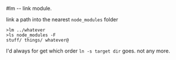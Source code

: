 #lm -- link module.

link a path into the nearest `node_modules` folder

```
>lm ../whatever
>ls node_modules -F
stuff/ things/ whatever@
```

I'd always for get which order `ln -s target dir` goes. not any more.
